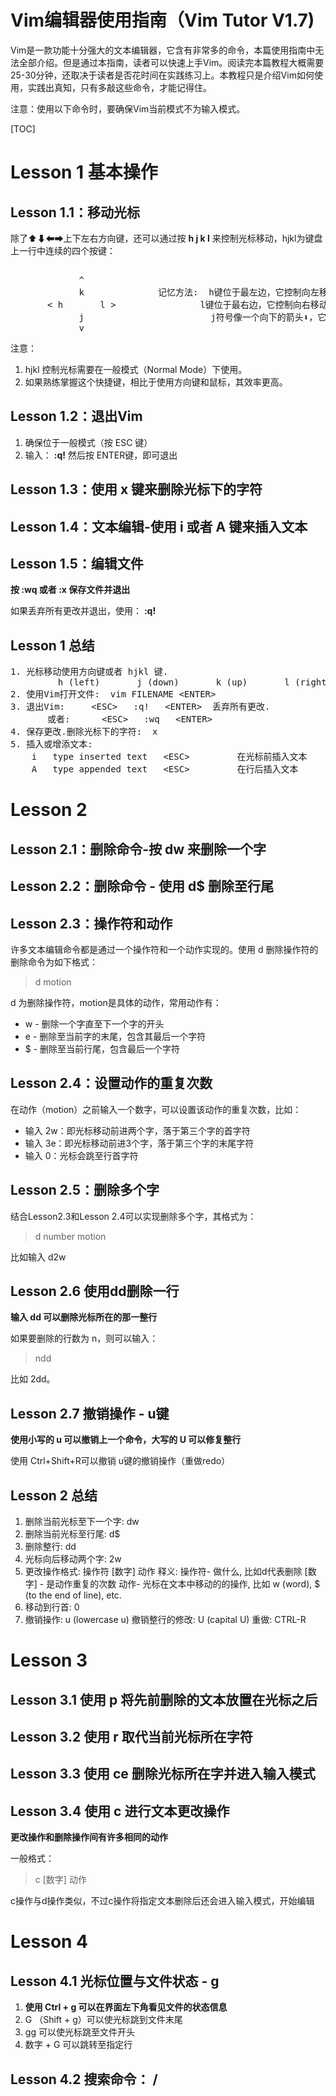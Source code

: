 # Vim编辑器使用指南（Vim Tutor V1.7)

Vim是一款功能十分强大的文本编辑器，它含有非常多的命令，本篇使用指南中无法全部介绍。但是通过本指南，读者可以快速上手Vim。阅读完本篇教程大概需要25-30分钟，还取决于读者是否花时间在实践练习上。本教程只是介绍Vim如何使用，实践出真知，只有多敲这些命令，才能记得住。

注意：使用以下命令时，要确保Vim当前模式不为输入模式。

[TOC]




# Lesson 1 基本操作

## Lesson 1.1：移动光标

除了⬆⬇⬅➡上下左右方向键，还可以通过按 **h j k l** 来控制光标移动，hjkl为键盘上一行中连续的四个按键：
<pre> 
             ^
             k              记忆方法:  h键位于最左边，它控制向左移动
       &lt; h       l &gt;        	      l键位于最右边，它控制向右移动
             j                        j符号像一个向下的箭头⬇，它是控制向下移动
             v
</pre>



注意：

1. hjkl 控制光标需要在一般模式（Normal Mode）下使用。
2. 如果熟练掌握这个快捷键，相比于使用方向键和鼠标，其效率更高。

## Lesson 1.2：退出Vim

1. 确保位于一般模式（按 ESC 键）
2. 输入： **:q!** 然后按 ENTER键，即可退出

## Lesson 1.3：使用 x 键来删除光标下的字符

## Lesson 1.4：文本编辑-**使用 i 或者 A 键来插入文本**

## Lesson 1.5：编辑文件

**按 :wq 或者 :x 保存文件并退出**

如果丢弃所有更改并退出，使用： **:q!**

## Lesson 1 总结



<pre>
1. 光标移动使用方向键或者 hjkl 键.
         h (left)       j (down)       k (up)       l (right)
2. 使用Vim打开文件:  vim FILENAME &lt;ENTER&gt;
3. 退出Vim:     &lt;ESC&gt;   :q!   &lt;ENTER&gt;  丢弃所有更改.
       或者:      &lt;ESC&gt;   :wq   &lt;ENTER&gt;  
4. 保存更改.删除光标下的字符:  x
5. 插入或增添文本:
    i   type inserted text   &lt;ESC&gt;         在光标前插入文本
    A   type appended text   &lt;ESC&gt;         在行后插入文本
</pre>

# Lesson 2 

## Lesson 2.1：删除命令-**按 dw 来删除一个字**

## Lesson 2.2：删除命令 - 使用 d$ 删除至行尾

## Lesson 2.3：操作符和动作

许多文本编辑命令都是通过一个操作符和一个动作实现的。使用 d 删除操作符的删除命令为如下格式：

> d motion

d 为删除操作符，motion是具体的动作，常用动作有：

- w - 删除一个字直至下一个字的开头
- e -  删除至当前字的末尾，包含其最后一个字符
- $ -  删除至当前行尾，包含最后一个字符



## Lesson 2.4：设置动作的重复次数

在动作（motion）之前输入一个数字，可以设置该动作的重复次数，比如：

- 输入 2w：即光标移动前进两个字，落于第三个字的首字符
- 输入 3e：即光标移动前进3个字，落于第三个字的末尾字符
- 输入 0：光标会跳至行首字符

## Lesson 2.5：删除多个字

结合Lesson2.3和Lesson 2.4可以实现删除多个字，其格式为：

> d number motion

比如输入 d2w

## Lesson 2.6  使用dd删除一行

**输入 dd 可以删除光标所在的那一整行**

如果要删除的行数为 n，则可以输入：

> ndd

比如 2dd。

## Lesson 2.7 撤销操作 - u键

**使用小写的 u 可以撤销上一个命令，大写的 U 可以修复整行**

使用 Ctrl+Shift+R可以撤销 u键的撤销操作（重做redo）

## Lesson 2  总结

1. 删除当前光标至下一个字:    dw
  2. 删除当前光标至行尾:    d$
  3. 删除整行:    dd
  4. 光标向后移动两个字:   2w
  5. 更改操作格式:
               操作符   [数字]   动作
     释义:
       操作符- 做什么, 比如d代表删除
       [数字] - 是动作重复的次数
       动作- 光标在文本中移动的的操作, 比如 w (word),
                  $ (to the end of line), etc.
  6. 移动到行首:  0
  7. 撤销操作:           u  (lowercase u)
     撤销整行的修改:  U  (capital U)
     重做:                 CTRL-R



# Lesson 3



## Lesson 3.1 使用 p 将先前删除的文本放置在光标之后

## Lesson 3.2 使用 r 取代当前光标所在字符

## Lesson 3.3 使用 ce 删除光标所在字并进入输入模式

## Lesson 3.4 使用 c 进行文本更改操作

**更改操作和删除操作间有许多相同的动作**

一般格式：

> c [数字] 动作

c操作与d操作类似，不过c操作将指定文本删除后还会进入输入模式，开始编辑



# Lesson 4

## Lesson 4.1 光标位置与文件状态 - g

1. **使用 Ctrl + g 可以在界面左下角看见文件的状态信息**
2. G （Shift + g）可以使光标跳到文件末尾
3. gg 可以使光标跳至文件开头
4. 数字 + G 可以跳转至指定行

## Lesson 4.2 搜索命令： /









